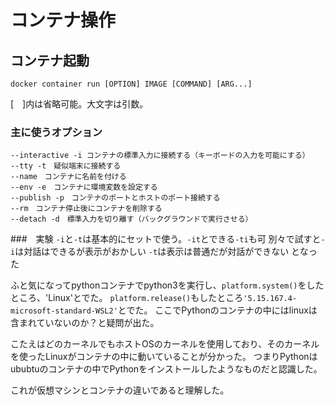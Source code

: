 # コンテナ操作

## コンテナ起動

`docker container run [OPTION] IMAGE [COMMAND] [ARG...]`

[　]内は省略可能。大文字は引数。

### 主に使うオプション
```
--interactive -i コンテナの標準入力に接続する（キーボードの入力を可能にする）
--tty -t　疑似端末に接続する
--name　コンテナに名前を付ける
--env -e　コンテナに環境変数を設定する
--publish -p　コンテナのポートとホストのポート接続する
--rm　コンテナ停止後にコンテナを削除する
--detach -d　標準入力を切り離す（バックグラウンドで実行させる）
```
###　実験
`-i`と`-t`は基本的にセットで使う。`-it`とできる`-ti`も可
別々で試すと`-i`は対話はできるが表示がおかしい
`-t`は表示は普通だが対話ができない
となった

ふと気になってpythonコンテナでpython3を実行し、`platform.system()`をしたところ、'Linux'とでた。
`platform.release()`もしたところ`'5.15.167.4-microsoft-standard-WSL2'`とでた。
ここでPythonのコンテナの中にはlinuxは含まれていないのか？と疑問が出た。

こたえはどのカーネルでもホストOSのカーネルを使用しており、そのカーネルを使ったLinuxがコンテナの中に動いていることが分かった。
つまりPythonはububtuのコンテナの中でPythonをインストールしたようなものだと認識した。

これが仮想マシンとコンテナの違いであると理解した。